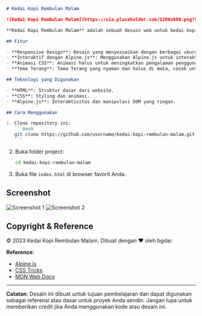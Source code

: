 ````markdown
# Kedai Kopi Rembulan Malam

![Kedai Kopi Rembulan Malam](https://via.placeholder.com/1200x600.png?text=Kedai+Kopi+Rembulan+Malam)

**Kedai Kopi Rembulan Malam** adalah sebuah desain web untuk kedai kopi yang nyaman dan modern. Desain ini dibuat menggunakan **HTML**, **CSS**, dan **Alpine.js** untuk memberikan pengalaman pengguna yang interaktif dan responsif. Tema yang diusung adalah suasana malam yang tenang dengan sentuhan elegan khas kopi rembulan, cocok untuk kedai kopi yang ingin memberikan suasana santai kepada pelanggannya, Dilengkapi dengan layanan siap terima pesanan dari WhatsApp yang terhubung langsung ke nomor Barista untuk menerima pesanan anda ❤️

## Fitur

- **Responsive Design**: Desain yang menyesuaikan dengan berbagai ukuran layar, dari desktop hingga mobile.
- **Interaktif dengan Alpine.js**: Menggunakan Alpine.js untuk interaktivitas yang ringan dan cepat.
- **Animasi CSS**: Animasi halus untuk meningkatkan pengalaman pengguna.
- **Tema Terang**: Tema Terang yang nyaman dan halus di mata, cocok untuk suasana malam.

## Teknologi yang Digunakan

- **HTML**: Struktur dasar dari website.
- **CSS**: Styling dan animasi.
- **Alpine.js**: Interaktivitas dan manipulasi DOM yang ringan.

## Cara Menggunakan

1. Clone repository ini:
   ```bash
   git clone https://github.com/username/kedai-kopi-rembulan-malam.git
   ```
````

2. Buka folder project:
   ```bash
   cd kedai-kopi-rembulan-malam
   ```
3. Buka file `index.html` di browser favorit Anda.

## Screenshot

![Screenshot 1](https://via.placeholder.com/600x400.png?text=Screenshot+1)
![Screenshot 2](https://via.placeholder.com/600x400.png?text=Screenshot+2)

## Copyright & Reference

© 2023 Kedai Kopi Rembulan Malam. Dibuat dengan ❤️ oleh bgdar.

**Reference**:

- [Alpine.js](https://alpinejs.dev/)
- [CSS Tricks](https://css-tricks.com/)
- [MDN Web Docs](https://developer.mozilla.org/)

---

**Catatan**: Desain ini dibuat untuk tujuan pembelajaran dan dapat digunakan sebagai referensi atau dasar untuk proyek Anda sendiri. Jangan lupa untuk memberikan credit jika Anda menggunakan kode atau desain ini.

```

```

